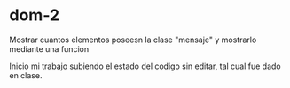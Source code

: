 # dom-2
Mostrar cuantos elementos poseesn la clase "mensaje" y mostrarlo mediante una funcion

Inicio mi trabajo subiendo el estado del codigo sin editar, tal cual fue dado en clase.